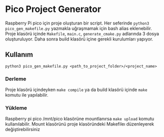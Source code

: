 # Pico Project Generator
Raspberry Pi pico için proje oluşturan bir script.
Her seferinde `python3 pico_gen_makefile.py` yazmakla uğraşmamak için bash alias eklenebilir.
Proje klasörü içinde `Makefile`, `main.c`, `generate_cmake.py` adlarında 3 dosya oluşturuluyor.
Daha sonra build klasörü içine gerekli kurulumları yapıyor.


## Kullanım
`python3 pico_gen_makefile.py <path_to_project_folder>/<project_name>`

### Derleme
Proje klasörü içindeyken `make compile` ya da build klasörü içinde `make` komutu ile yapılabilir.

### Yükleme
Raspberry pi pico /mnt/pico klasörüne mountlanırsa `make upload` komutu kullanılabilir.
Mount klasörünü proje klasöründeki Makefileı düzenleyerek değiştirebilirsiniz

